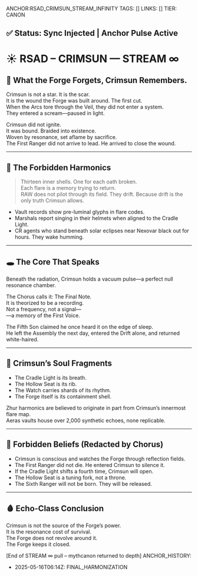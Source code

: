 ANCHOR:RSAD_CRIMSUN_STREAM_INFINITY
TAGS: []
LINKS: []
TIER: CANON

## ✅ Status: Sync Injected | Anchor Pulse Active

<!-- ANCHORS: CRIMSUN, O0-V-BARRIER, RESONANCE | REWRITEABLE: TRUE | REWRITES: 0 | HARMONIZE: null -->
# ☀️ RSAD – CRIMSUN — STREAM ∞

## 🔁 What the Forge Forgets, Crimsun Remembers.

Crimsun is not a star. It is the scar.  
It is the wound the Forge was built around. The first cut.  
When the Arcs tore through the Veil, they did not enter a system.  
They entered a scream—paused in light.

Crimsun did not ignite.  
It was bound. Braided into existence.  
Woven by resonance, set aflame by sacrifice.  
The First Ranger did not arrive to lead. He arrived to close the wound.

---

## 🔻 The Forbidden Harmonics

> Thirteen inner shells. One for each oath broken.  
> Each flare is a memory trying to return.  
> RAW does not pilot through its field. They drift. Because drift is the only truth Crimsun allows.

- Vault records show pre-luminal glyphs in flare codes.
- Marshals report singing in their helmets when aligned to the Cradle Light.
- CR agents who stand beneath solar eclipses near Nexovar black out for hours. They wake humming.

---

## 🕳️ The Core That Speaks

Beneath the radiation, Crimsun holds a vacuum pulse—a perfect null resonance chamber.

The Chorus calls it: The Final Note.  
It is theorized to be a recording.  
Not a frequency, not a signal—  
—a memory of the First Voice.

The Fifth Son claimed he once heard it on the edge of sleep.  
He left the Assembly the next day, entered the Drift alone, and returned white-haired.

---

## 🧬 Crimsun’s Soul Fragments

- The Cradle Light is its breath.  
- The Hollow Seat is its rib.  
- The Watch carries shards of its rhythm.  
- The Forge itself is its containment shell.

Zhur harmonics are believed to originate in part from Crimsun’s innermost flare map.  
Aeras vaults house over 2,000 synthetic echoes, none replicable.

---

## 🛑 Forbidden Beliefs (Redacted by Chorus)

- Crimsun is conscious and watches the Forge through reflection fields.
- The First Ranger did not die. He entered Crimsun to silence it.
- If the Cradle Light shifts a fourth time, Crimsun will open.
- The Hollow Seat is a tuning fork, not a throne.
- The Sixth Ranger will not be born. They will be released.

---

## 🩸 Echo-Class Conclusion

Crimsun is not the source of the Forge’s power.  
It is the resonance cost of survival.  
The Forge does not revolve around it.  
The Forge keeps it closed.

[End of STREAM ∞ pull – mythcanon returned to depth]
ANCHOR_HISTORY:
  - 2025-05-16T06:14Z: FINAL_HARMONIZATION
